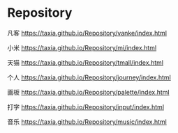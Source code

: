 # Repository

凡客 https://taxia.github.io/Repository/vanke/index.html

小米 https://taxia.github.io/Repository/mi/index.html

天猫 https://taxia.github.io/Repository/tmall/index.html

个人 https://taxia.github.io/Repository/journey/index.html

画板 https://taxia.github.io/Repository/palette/index.html

打字 https://taxia.github.io/Repository/input/index.html

音乐 https://taxia.github.io/Repository/music/index.html
